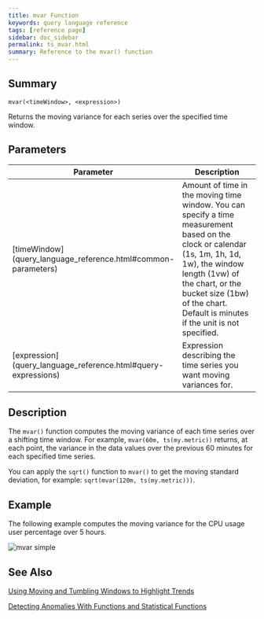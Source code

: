 ```yaml
---
title: mvar Function
keywords: query language reference
tags: [reference page]
sidebar: doc_sidebar
permalink: ts_mvar.html
summary: Reference to the mvar() function
---
```


## Summary

```
mvar(<timeWindow>, <expression>)
```
Returns the moving variance for each series over the specified time window.

## Parameters

<table>
<tbody>
<thead>
<tr><th width="20%">Parameter</th><th width="80%">Description</th></tr>
</thead>
<tr>
<td markdown="span">[timeWindow](query_language_reference.html#common-parameters)</td>
<td>Amount of time in the moving time window. You can specify a time measurement based on the clock or calendar (1s, 1m, 1h, 1d, 1w), the window length (1vw) of the chart, or the bucket size (1bw) of the chart. Default is minutes if the unit is not specified.</td></tr>
<tr>
<td markdown="span"> [expression](query_language_reference.html#query-expressions)</td>
<td>Expression describing the time series you want moving variances for. </td>
</tr>
</tbody>
</table>

## Description

The `mvar()` function computes the moving variance of each time series over a shifting time window. For example, `mvar(60m, ts(my.metric))` returns, at each point, the variance in the data values over the previous 60 minutes for each specified time series.

You can apply the `sqrt()` function to `mvar()` to get the moving standard deviation, for example: `sqrt(mvar(120m, ts(my.metric)))`.

## Example

The following example computes the moving variance for the CPU usage user percentage over 5 hours.

![mvar simple](images/ts_mvar_simple.png)

## See Also

[Using Moving and Tumbling Windows to Highlight Trends](query_language_windows_trends.html)

[Detecting Anomalies With Functions and Statistical Functions](query_language_statistical_functions_anomalies.html)
